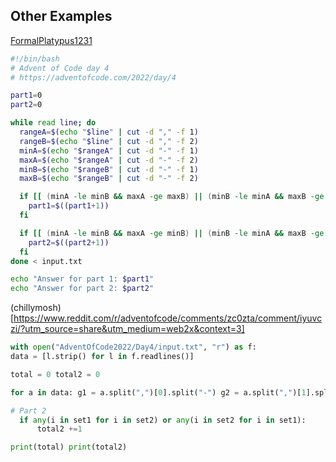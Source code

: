 ## Other Examples

[FormalPlatypus1231](https://www.reddit.com/r/adventofcode/comments/zc0zta/comment/iyurl2s/?utm_source=share&utm_medium=web2x&context=3)

```Bash
#!/bin/bash
# Advent of Code day 4
# https://adventofcode.com/2022/day/4

part1=0
part2=0

while read line; do
  rangeA=$(echo "$line" | cut -d "," -f 1)
  rangeB=$(echo "$line" | cut -d "," -f 2)
  minA=$(echo "$rangeA" | cut -d "-" -f 1)
  maxA=$(echo "$rangeA" | cut -d "-" -f 2)
  minB=$(echo "$rangeB" | cut -d "-" -f 1)
  maxB=$(echo "$rangeB" | cut -d "-" -f 2)

  if [[ (minA -le minB && maxA -ge maxB) || (minB -le minA && maxB -ge maxA) ]]; then
    part1=$((part1+1))
  fi

  if [[ (minA -le minB && maxA -ge minB) || (minB -le minA && maxB -ge minA) ]]; then
    part2=$((part2+1))
  fi
done < input.txt

echo "Answer for part 1: $part1"
echo "Answer for part 2: $part2"
```


(chillymosh)[https://www.reddit.com/r/adventofcode/comments/zc0zta/comment/iyuvczi/?utm_source=share&utm_medium=web2x&context=3]

```Python
with open("AdventOfCode2022/Day4/input.txt", "r") as f:
data = [l.strip() for l in f.readlines()]

total = 0 total2 = 0

for a in data: g1 = a.split(",")[0].split("-") g2 = a.split(",")[1].split("-") set1 = {int(x) for x in range(int(g1[0]), int(g1[1])+1)} set2 = {int(x) for x in range(int(g2[0]), int(g2[1])+1)} if all(i in set1 for i in set2) or all(i in set2 for i in set1): total +=1

# Part 2
  if any(i in set1 for i in set2) or any(i in set2 for i in set1):
      total2 +=1

print(total) print(total2)
```